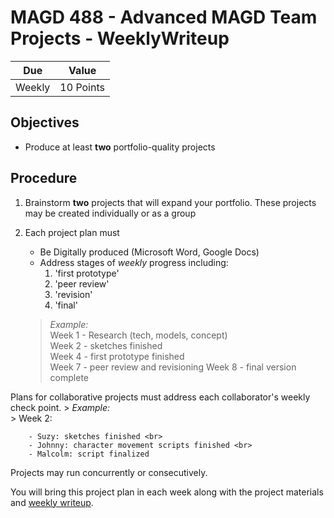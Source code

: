 # MAGD 488 - Advanced MAGD Team Projects - WeeklyWriteup

Due  | Value
------- | -------
Weekly | 10 Points

## Objectives
+ Produce at least **two** portfolio-quality projects

## Procedure
1. Brainstorm **two** projects that will expand your portfolio.
These projects may be created individually or as a group

2. Each project plan must
	+	Be Digitally produced (Microsoft Word, Google Docs)
	+ Address stages of _weekly_ progress including:
		1. 'first prototype'
		2. 'peer review'
		3. 'revision'
		4. 'final'

	> *Example:*<br>
	> Week 1 - Research (tech, models, concept)<br>
	> Week 2 - sketches finished <br>
	> Week 4 - first prototype finished <br>
	> Week 7 - peer review and revisioning
	> Week 8 - final version complete


Plans for collaborative projects must address each collaborator's weekly check point.
		> *Example:*<br>
		> Week 2:
		
		- Suzy: sketches finished <br>
		- Johnny: character movement scripts finished <br>
		- Malcolm: script finalized

Projects may run concurrently or consecutively.

You will bring this project plan in each week along with the project materials and [weekly writeup](WeeklyWriteup.md).
